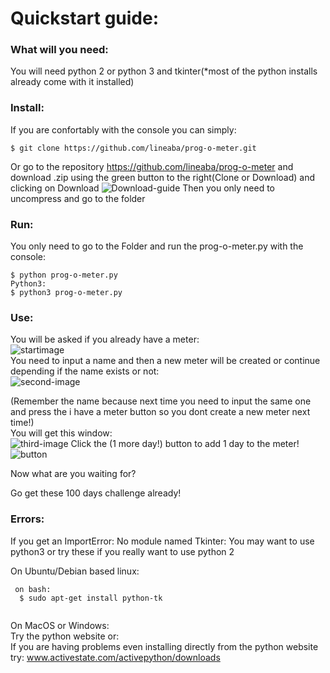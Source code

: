 # Quickstart guide:
### What will you need:
You will need python 2 or python 3 and tkinter(*most of the python installs already come with it installed)
### Install:
If you are confortably with the console you can simply:
```
$ git clone https://github.com/lineaba/prog-o-meter.git
```
Or go to the repository https://github.com/lineaba/prog-o-meter and download .zip using the green button to the right(Clone
or Download) and clicking on Download
![Download-guide](https://user-images.githubusercontent.com/34711076/39548920-6b7905e2-4e32-11e8-8536-77b887eaf168.gif)
Then you only need to uncompress and go to the folder
### Run:
You only need to go to the Folder and run the prog-o-meter.py with the console:
```
$ python prog-o-meter.py
Python3:
$ python3 prog-o-meter.py
```
### Use:
You will be asked if you already have a meter:<br>
![startimage](https://user-images.githubusercontent.com/34711076/39549403-1bdf6268-4e34-11e8-8f55-9f15a750bd60.png)<br>
You need to input a name and then a new meter will be created or continue depending if the name exists or not:<br>
![second-image](https://user-images.githubusercontent.com/34711076/39549479-5f046368-4e34-11e8-9820-924f72eb9b5d.png)<br>

(Remember the name because next time you need to input the same one and press the i have a meter button so you dont create a new meter next time!)<br>
You will get this window:<br>
![third-image](https://user-images.githubusercontent.com/34711076/39549763-73eded2a-4e35-11e8-9227-8e597b3bf162.png)
Click the (1 more day!) button to add 1 day to the meter!<br>
![button](https://user-images.githubusercontent.com/34711076/39549764-740f5a6e-4e35-11e8-905a-b802d988d74d.png)

Now what are you waiting for?

Go get these 100 days challenge already!
### Errors:
If you get an ImportError: No module named Tkinter:
You may want to use python3 or try these if you really want to use python 2<br>

On Ubuntu/Debian based linux:
```
 on bash:
  $ sudo apt-get install python-tk
  
```
On MacOS or Windows:<br>
Try the python website or:<br>
If you are having problems even installing directly from the python website try:
www.activestate.com/activepython/downloads
